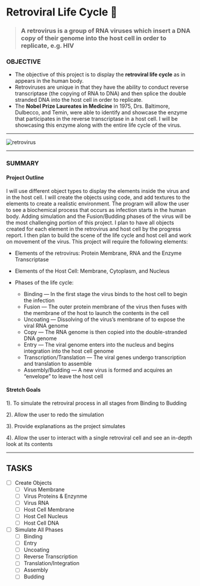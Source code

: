 # Retroviral Life Cycle :microscope:
   > ### A retrovirus is a group of RNA viruses which insert a DNA copy of their genome into the host cell in order to replicate, e.g. HIV
### OBJECTIVE 
* The objective of this project is to display the **retroviral life cycle** as in appears in the human body. 
* Retroviruses are unique in that they have the ability to conduct reverse transcriptase (the copying of RNA to DNA) and then splice the double stranded DNA into the host cell in order to replicate. 
* The **Nobel Prize Laureates in Medicine** in 1975, Drs. Baltimore, Dulbecco, and Temin, were able to identify and showcase the enzyme that participates in the reverse transcriptase in a host cell. I will be showcasing this enzyme along with the entire life cycle of the virus.

---
![retrovirus](https://cdn.britannica.com/82/126182-050-9BA3E5B1/retrovirus-infection-DNA-reverse-transcriptase-RNA-host.jpg)

---

### SUMMARY
 
#### Project Outline
I will use different object types to display the elements inside the virus and in the host cell. I will create the objects using code, and add textures to the elements to create a realistic environment. The program will allow the user to see a biochemical process that occurs as infection starts in the human body. Adding simulation and the Fusion/Budding phases of the virus will be the most challenging portion of this project. I plan to have all objects created for each element in the retrovirus and host cell by the progress report. I then plan to build the scene of the life cycle and host cell and work on movement of the virus. This project will require the following elements: 
* Elements of the retrovirus: Protein Membrane, RNA and the Enzyme Transcriptase 
* Elements of the Host Cell: Membrane, Cytoplasm, and Nucleus 

* Phases of the life cycle: 
  * Binding — In the first stage the virus binds to the host cell to begin the infection 
  * Fusion — The outer protein membrane of the virus then fuses with the membrane of the host to launch the contents in the cell
  * Uncoating — Dissolving of the virus’s membrane of to expose the viral RNA genome
  * Copy — The RNA genome is then copied into the double-stranded DNA genome 
  * Entry — The viral genome enters into the nucleus and begins integration into the host cell genome
  * Transcription/Translation — The viral genes undergo transcription and translation to assemble 
  * Assembly/Budding — A new virus is formed and acquires an “envelope” to leave the host cell

#### Stretch Goals
1). To simulate the retroviral process in all stages from Binding to Budding 

2). Allow the user to redo the simulation 

3). Provide explanations as the project simulates

4). Allow the user to interact with a single retroviral cell and see an in-depth look at its contents

---

## TASKS
- [ ] Create Objects 
   - [ ] Virus Membrane 
   - [ ] Virus Proteins & Enzynme 
   - [ ] Virus RNA 
   - [ ] Host Cell Membrane 
   - [ ] Host Cell Nucleus 
   - [ ] Host Cell DNA 
- [ ] Simulate All Phases 
   - [ ] Binding 
   - [ ] Entry 
   - [ ] Uncoating
   - [ ] Reverse Transcription 
   - [ ] Translation/Integration 
   - [ ] Assembly 
   - [ ] Budding 
